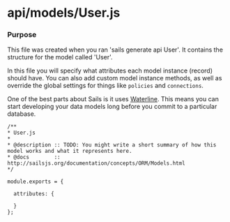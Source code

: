 # api/models/User.js
### Purpose
This file was created when you ran 'sails generate api User'.  It contains the structure for the model called 'User'.

In this file you will specify what attributes each model instance (record) should have.  You can also add custom model instance methods, as well as override the global settings for things like `policies` and `connections`.

One of the best parts about Sails is it uses [Waterline](https://github.com/balderdashy/waterline).  This means you can start developing your data models long before you commit to a particular database.


<docmeta name="displayName" value="User.js">

```
/**
* User.js
*
* @description :: TODO: You might write a short summary of how this model works and what it represents here.
* @docs        :: http://sailsjs.org/documentation/concepts/ORM/Models.html
*/

module.exports = {

  attributes: {

  }
};


```
